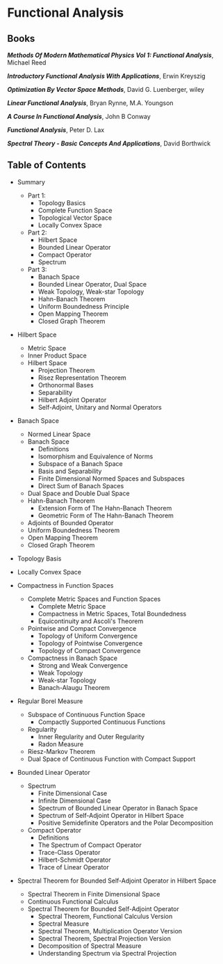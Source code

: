 # Functional Analysis

## Books

***Methods Of Modern Mathematical Physics Vol 1: Functional Analysis***, Michael Reed

***Introductory Functional Analysis With Applications***, Erwin Kreyszig

***Optimization By Vector Space Methods***, David G. Luenberger, wiley

***Linear Functional Analysis***, Bryan Rynne, M.A. Youngson

***A Course In Functional Analysis***, John B Conway

***Functional Analysis***, Peter D. Lax

***Spectral Theory - Basic Concepts And Applications***, David Borthwick

## Table of Contents
- Summary 
  - Part 1: 
    - Topology Basics
    - Complete Function Space
    - Topological Vector Space
    - Locally Convex Space
  - Part 2: 
    - Hilbert Space
    - Bounded Linear Operator
    - Compact Operator
    - Spectrum
  - Part 3: 
    - Banach Space
    - Bounded Linear Operator, Dual Space
    - Weak Topology, Weak-star Topology
    - Hahn-Banach Theorem
    - Uniform Boundedness Principle
    - Open Mapping Theorem
    - Closed Graph Theorem
  
- Hilbert Space
  - Metric Space
  - Inner Product Space
  - Hilbert Space
    - Projection Theorem  
    - Risez Representation Theorem
    - Orthonormal Bases
    - Separability
    - Hilbert Adjoint Operator
    - Self-Adjoint, Unitary and Normal Operators

- Banach Space
  - Normed Linear Space
  - Banach Space
    - Definitions
    - Isomorphism and Equivalence of Norms
    - Subspace of a Banach Space
    - Basis and Separability
    - Finite Dimensional Normed Spaces and Subspaces
    - Direct Sum of Banach Spaces 
  - Dual Space and Double Dual Space
  - Hahn-Banach Theorem
    - Extension Form of The Hahn-Banach Theorem
    - Geometric Form of The Hahn-Banach Theorem
  - Adjoints of Bounded Operator 
  - Uniform Boundedness Theorem
  - Open Mapping Theorem
  - Closed Graph Theorem

- Topology Basis

- Locally Convex Space

- Compactness in Function Spaces
  - Complete Metric Spaces and Function Spaces
    - Complete Metric Space
    - Compactness in Metric Spaces, Total Boundedness
    - Equicontinuity and Ascoli's Theorem 
  - Pointwise and Compact Convergence
    - Topology of Uniform Convergence
    - Topology of Pointwise Convergence
    - Topology of Compact Convergence
  - Compactness in Banach Space
    - Strong and Weak Convergence
    - Weak Topology
    - Weak-star Topology
    - Banach-Alaugu Theorem

- Regular Borel Measure
  - Subspace of Continuous Function Space
    - Compactly Supported Continuous Functions  
  - Regularity
    - Inner Regularity and Outer Regularity
    - Radon Measure 
  - Riesz-Markov Theorem
  - Dual Space of Continuous Function with Compact Support
  

- Bounded Linear Operator
  - Spectrum
    - Finite Dimensional Case
    - Infinite Dimensional Case
    - Spectrum of Bounded Linear Operator in Banach Space
    - Spectrum of Self-Adjoint Operator in Hilbert Space
    - Positive Semidefinite Operators and the Polar Decomposition 
  - Compact Operator
    - Definitions 
    - The Spectrum of Compact Operator  
    - Trace-Class Operator
    - Hilbert-Schmidt Operator
    - Trace of Linear Operator

- Spectral Theorem for Bounded Self-Adjoint Operator in Hilbert Space
  - Spectral Theorem in Finite Dimensional Space 
  - Continuous Functional Calculus
  - Spectral Theorem for Bounded Self-Adjoint Operator
    - Spectral Theorem, Functional Calculus Version
    - Spectral Measure
    - Spectral Theorem, Multiplication Operator Version
    - Spectral Theorem, Spectral Projection Version
    - Decomposition of Spectral Measure
    - Understanding Spectrum via Spectral Projection  
